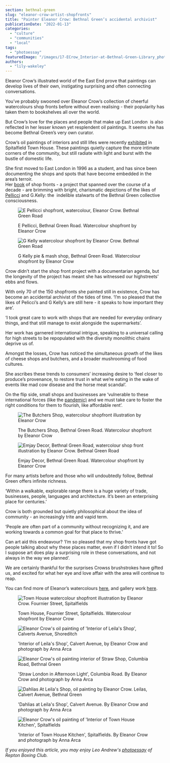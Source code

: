 ```yaml
---
section: bethnal-green
slug: "eleanor-crow-artist-shopfronts"
title: "Painter Eleanor Crow: Bethnal Green’s accidental archivist"
publicationDate: "2022-01-13"
categories: 
  - "culture"
  - "communities"
  - "local"
tags: 
  - "photoessay"
featuredImage: "/images/17-ECrow_Interior-at-Bethnal-Green-Library_photo-Steve-Russell-Studios-LOWRES.jpg"
authors: 
  - "lily-wakeley"
---
```


Eleanor Crow’s illustrated world of the East End prove that paintings can develop lives of their own, instigating surprising and often connecting conversations.

You’ve probably swooned over Eleanor Crow’s collection of cheerful watercolours shop fronts before without even realising - their popularity has taken them to bookshelves all over the world. 

But Crow’s love for the places and people that make up East London  is also reflected in her lesser known yet resplendent oil paintings. It seems she has become Bethnal Green’s very own curator. 

Crow’s oil paintings of interiors and still lifes were recently [exhibited](https://www.townhousespitalfields.com/eleanor-crow-a-step-inside/) in Spitalfield Town House. These paintings quietly capture the more intimate corners of the community, but still radiate with light and burst with the bustle of domestic life.

She first moved to East London in 1996 as a student, and has since been documenting the shops and spots that have become embedded in the area’s terroir.   
Her [book](https://romanroadlondon.com/shopfronts-of-london-eleanor-crow-book-review/) of shop fronts - a project that spanned over the course of a decade - are brimming with bright, charismatic depictions of the likes of [Pellicci](https://bethnalgreenlondon.co.uk/e-pellicci-cafe-anna-nev-interview/) and G.Kelly: the  indelible stalwarts of the Bethnal Green collective consciousness.

<figure>

![E Pellicci shopfront, watercolour, Eleanor Crow. Bethnal Green Road](/images/E-Pellicci-Bethnal-Green-Road-Bethnal-Green-1000px-1024x682.jpg)

<figcaption>

E Pellicci, Bethnal Green Road. Watercolour shopfront by Eleanor Crow

</figcaption>

</figure>

<figure>

![G Kelly watercolour shopfront by Eleanor Crow. Bethnal Green Road](/images/G-Kelly-Bethnal-Green-Road-1000px-1024x682.jpg)

<figcaption>

G Kelly pie & mash shop, Bethnal Green Road. Watercolour shopfront by Eleanor Crow

</figcaption>

</figure>

Crow didn’t start the shop front project with a documentarian agenda, but the longevity of the project has meant she has witnessed our highstreets’ ebbs and flows. 

With only 70 of the 150 shopfronts she painted still in existence, Crow has become an accidental archivist of the tides of time. ‘I’m so pleased that the likes of Pelicci’s and G Kelly’s are still here - it speaks to how important they are’. 

‘I took great care to work with shops that are needed for everyday ordinary things, and that still manage to exist alongside the supermarkets’. 

Her work has garnered international intrigue, speaking to a universal calling for high streets to be repopulated with the diversity monolithic chains deprive us of. 

Amongst the losses, Crow has noticed the simultaneous growth of the likes of cheese shops and butchers, and a broader mushrooming of food cultures. 

She ascribes these trends to consumers’ increasing desire to ‘feel closer to produce’s provenance, to restore trust in what we’re eating in the wake of events like mad cow disease and the horse meat scandal’. 

On the flip side, small shops and businesses are ‘vulnerable to these international forces (like the [pandemic)](https://www.theguardian.com/business/2021/jul/16/tsunami-of-closures-threaten-uk-high-streets-as-debt-grows-fivefold) and we must take care to foster the right conditions for them to flourish, like affordable rent’. 

<figure>

![The Butchers Shop, watercolour shopfront illustration by Eleanor Crow](/images/The-Butchers-Shop-Bethnal-Green-Road-rgb-1000px-1024x730.jpg)

<figcaption>

The Butchers Shop, Bethnal Green Road. Watercolour shopfront by Eleanor Crow

</figcaption>

</figure>

<figure>

![Emjay Decor, Bethnal Green Road, watercolour shop front illustration by Eleanor Crow. Bethnal Green Road](/images/Emjay-Decor-Bethnal-Green-Rd-rgb-1000px-1024x683.jpg)

<figcaption>

Emjay Decor, Bethnal Green Road. Watercolour shopfront by Eleanor Crow

</figcaption>

</figure>

For many artists before and those who will undoubtedly follow, Bethnal Green offers infinite richness.

‘Within a walkable, explorable range there is a huge variety of trade, businesses, people, languages and architecture. It’s been an enterprising place for centuries.’ 

Crow is both grounded but quietly philosophical about the idea of community - an increasingly trite and vapid term. 

‘People are often part of a community without recognizing it, and are working towards a common goal for that place to thrive.’ 

Can art aid this endeavour? ‘I’m so pleased that my shop fronts have got people talking about why these places matter, even if I didn’t intend it to! So I suppose art does play a surprising role in these conversations, and not always in the way we planned’. 

We are certainly thankful for the surprises Crowss brushstrokes have gifted us, and excited for what her eye and love affair with the area will continue to reap. 

  
You can find more of Eleanor’s watercolours [here](http://www.eleanorcrow.com/), and gallery work [here](http://eleanorcrow.org).

<figure>

![Town House watercolour shopfront illustration by Eleanor Crow. Fournier Street, Spitalfields](/images/Townhouse-Fournier-Street-Spitalfields-1000px.jpg)

<figcaption>

Town House, Fournier Street, Spitalfields. Watercolour shopfront by Eleanor Crow

</figcaption>

</figure>

<figure>

![Eleanor Crow's oil painting of 'Interior of Leila's Shop', Calverts Avenue, Shoreditch](/images/1-ECrow_Interior-Leilas-Shop_oil-on-linen_2020_photo-Anna-Arca-LOWRES-1024x909.jpg)

<figcaption>

'Interior of Leila's Shop', Calvert Avenue, by Eleanor Crow and photograph by Anna Arca

</figcaption>

</figure>

<figure>

![Eleanor Crow's oil painting interior of Straw Shop, Columbia Road, Bethnal Green](/images/4-ECrow_Interior-at-Straw-London-in-Afternoon-Light_photo-Anna-Arca-LOWRES-1024x811.jpg)

<figcaption>

'Straw London in Afternoon Light', Columbia Road. By Eleanor Crow and photograph by Anna Arca

</figcaption>

</figure>

<figure>

![Dahlias At Leila's Shop, oil painting by Eleanor Crow. Leilas, Calvert Avenue, Bethnal Green](/images/22-ECrow_Dahlias-at-Leilas-Shop_photo-Anna-Arca-LOWRES-1024x913.jpg)

<figcaption>

'Dahlias at Leila's Shop', Calvert Avenue. By Eleanor Crow and photograph by Anna Arca

</figcaption>

</figure>

<figure>

![Eleanor Crow's oil painting of 'Interior of Town House Kitchen', Spitalfields](/images/21-ECrow_Interior-of-Town-House-Kitchen_photo-Anna-Arca-LOWRES-1024x795.jpg)

<figcaption>

'Interior of Town House Kitchen', Spitalfields. By Eleanor Crow and photograph by Anna Arca

</figcaption>

</figure>

_If you enjoyed this article, you may enjoy Leo Andrew's [photoessay](https://bethnalgreenlondon.co.uk/repton-boxing-club-kids-training-photoessay/) of Repton Boxing Club._

